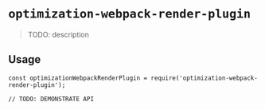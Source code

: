 # `optimization-webpack-render-plugin`

> TODO: description

## Usage

```
const optimizationWebpackRenderPlugin = require('optimization-webpack-render-plugin');

// TODO: DEMONSTRATE API
```
